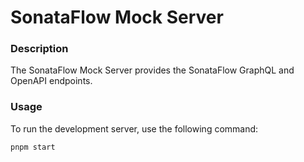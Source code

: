 # SonataFlow Mock Server

### Description

The SonataFlow Mock Server provides the SonataFlow GraphQL and OpenAPI endpoints.

### Usage

To run the development server, use the following command:

`pnpm start`
